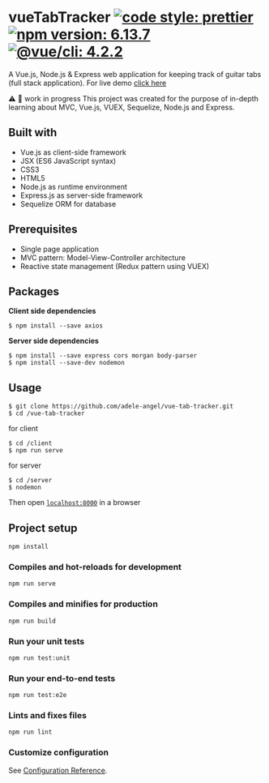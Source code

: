 # vueTabTracker [![code style: prettier](https://img.shields.io/badge/code_style-prettier-ff69b4)](https://github.com/prettier/prettier) [![npm version: 6.13.7](https://img.shields.io/badge/npm%20version-6.13.7-blue)](https://www.npmjs.com/) [![@vue/cli: 4.2.2](https://img.shields.io/badge/@vue/cli-4.2.2-blue)](https://github.com/vuejs/vue-cli)

A Vue.js, Node.js & Express web application for keeping track of guitar tabs (full stack application).
For live demo [click here](https://adele-angel.github.io/vue-tab-tracker)

:warning: :construction: work in progress
This project was created for the purpose of in-depth learning about MVC, Vue.js, VUEX, Sequelize, Node.js and Express.

## Built with

-   Vue.js as client-side framework
-   JSX (ES6 JavaScript syntax)
-   CSS3
-   HTML5
-   Node.js as runtime environment
-   Express.js as server-side framework
-   Sequelize ORM for database

## Prerequisites

-   Single page application
-   MVC pattern: Model-View-Controller architecture
-   Reactive state management (Redux pattern using VUEX)

## Packages

**Client side dependencies**

```
$ npm install --save axios
```

**Server side dependencies**

```
$ npm install --save express cors morgan body-parser
$ npm install --save-dev nodemon
```

## Usage

```
$ git clone https://github.com/adele-angel/vue-tab-tracker.git
$ cd /vue-tab-tracker
```

for client

```
$ cd /client
$ npm run serve
```

for server

```
$ cd /server
$ nodemon
```

Then open [`localhost:8000`](http://localhost:8080) in a browser

## Project setup

```
npm install
```

### Compiles and hot-reloads for development

```
npm run serve
```

### Compiles and minifies for production

```
npm run build
```

### Run your unit tests

```
npm run test:unit
```

### Run your end-to-end tests

```
npm run test:e2e
```

### Lints and fixes files

```
npm run lint
```

### Customize configuration

See [Configuration Reference](https://cli.vuejs.org/config/).

